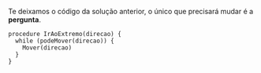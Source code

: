 Te deixamos o código da solução anterior, o único que precisará mudar é a **pergunta**.

``` gobstones
procedure IrAoExtremo(direcao) {
  while (podeMover(direcao)) {
    Mover(direcao)
  }
}
```
